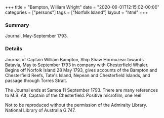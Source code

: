 +++
title = "Bampton, William Wright"
date = "2020-09-01T12:15:02-00:00"
categories = ["persons"]
tags = ["Norfolk Island"]
layout = "html"
+++

###  Summary

Journal, May-September 1793.

###  Details

Journal of Captain William Bampton, Ship Shaw Hormuzear towards Batavia, May to September 1793 in company with Chesterfield Whaler. Begins off Norfolk Island 28 May 1793, gives accounts of the Bampton and Chesterfield Reefs, Tate's Island, Nepean and Chesterfield Islands, and passage through Torres Strait.

The Journal ends at Samoa 11 September 1793. There are many references to M.B. Alt, Captain of the Chesterfield.
Positive microfilm, one reel.

Not to be reproduced without the permission of the Admiralty Library. National Library of Australia G.747.
